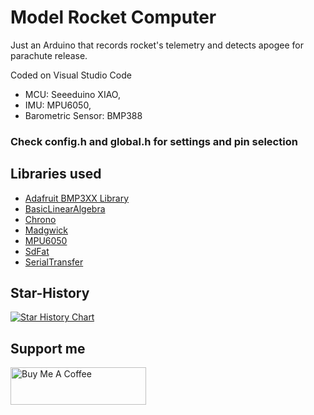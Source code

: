 # Model Rocket Computer
Just an Arduino that records rocket's telemetry and detects apogee for parachute release.

Coded on Visual Studio Code
 - MCU: Seeeduino XIAO,
 - IMU: MPU6050,
 - Barometric Sensor: BMP388

### Check config.h and global.h for settings and pin selection

## Libraries used
- [Adafruit BMP3XX Library](https://github.com/adafruit/Adafruit_BMP3XX/)
- [BasicLinearAlgebra](https://github.com/tomstewart89/BasicLinearAlgebra/blob/master/examples/Tensor/Tensor.ino)
- [Chrono](http://github.com/SofaPirate/Chrono)
- [Madgwick](https://github.com/arduino-libraries/MadgwickAHRS)
- [MPU6050](https://github.com/pkourany/I2CDEV_MPU6050)
- [SdFat](https://github.com/greiman/SdFat)
- [SerialTransfer](https://github.com/PowerBroker2/SerialTransfer)

## Star-History
[![Star History Chart](https://api.star-history.com/svg?repos=ndanilo8/ModelRocketComputer&type=Date)](https://star-history.com/#ndanilo8/ModelRocketComputer&Date)

## Support me
<p align='left'>
<a href="https://www.buymeacoffee.com/daniloonspace" target="_blank"><img src="https://cdn.buymeacoffee.com/buttons/v2/default-blue.png" alt="Buy Me A Coffee" style="height: 60px !important;width: 217px !important;" ></a>
</p>
